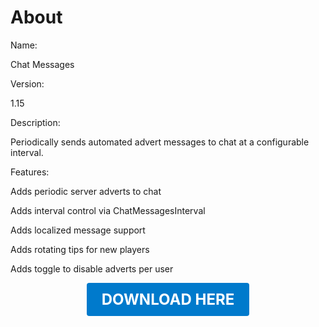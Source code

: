 # About

Name:

Chat Messages

Version:

1.15

Description:

Periodically sends automated advert messages to chat at a configurable interval.

Features:

Adds periodic server adverts to chat

Adds interval control via ChatMessagesInterval

Adds localized message support

Adds rotating tips for new players

Adds toggle to disable adverts per user

<p align="center"><a href="https://github.com/LiliaFramework/Modules/raw/refs/heads/gh-pages/chatmessages.zip" style="display:inline-block;padding:12px 24px;font-size:1.5rem;font-weight:bold;text-decoration:none;color:#fff;background-color:var(--md-primary-fg-color,#007acc);border-radius:4px;">DOWNLOAD HERE</a></p>